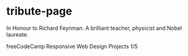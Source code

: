 # tribute-page
In Honour to Richard Feynman. A brilliant teacher, physicist and Nobel laureate.

freeCodeCamp Responsive Web Design Projects 1/5
   
